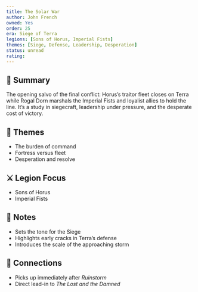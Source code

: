```yaml
---
title: The Solar War
author: John French
owned: Yes
order: 25
era: Siege of Terra
legions: [Sons of Horus, Imperial Fists]
themes: [Siege, Defense, Leadership, Desperation]
status: unread
rating:
---
```


## 🧭 Summary
The opening salvo of the final conflict: Horus’s traitor fleet closes on Terra while Rogal Dorn marshals the Imperial Fists and loyalist allies to hold the line. It’s a study in siegecraft, leadership under pressure, and the desperate cost of victory.

## 🧠 Themes
- The burden of command  
- Fortress versus fleet  
- Desperation and resolve  

## ⚔️ Legion Focus
- Sons of Horus  
- Imperial Fists  

## 📝 Notes
- Sets the tone for the Siege  
- Highlights early cracks in Terra’s defense  
- Introduces the scale of the approaching storm  

## 🔗 Connections
- Picks up immediately after *Ruinstorm*  
- Direct lead-in to *The Lost and the Damned*  